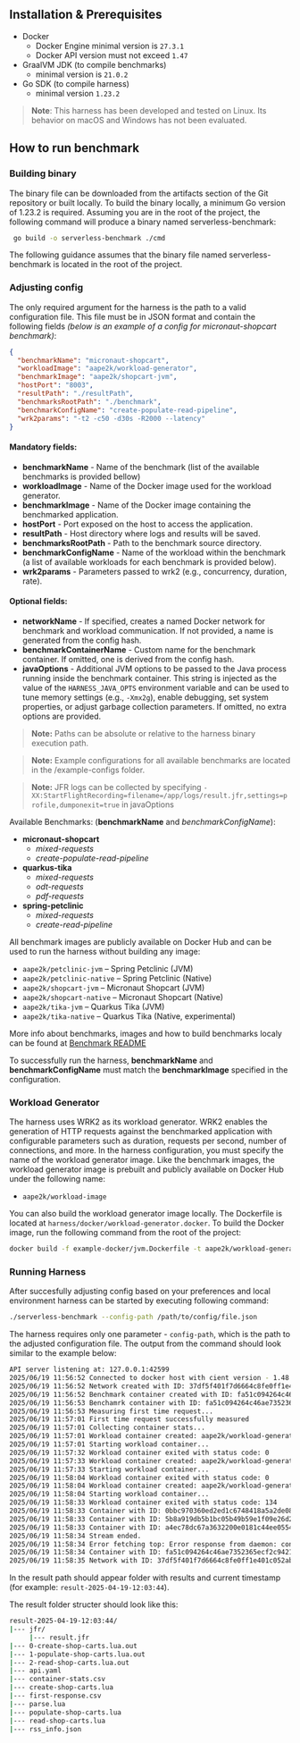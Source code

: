 ## Installation & Prerequisites
- Docker
  - Docker Engine minimal version is `27.3.1`
  - Docker API version must not exceed `1.47`
- GraalVM JDK (to compile benchmarks)
  -  minimal version is `21.0.2`
- Go SDK (to compile harness)
  - minimal version `1.23.2`

> **Note**: This harness has been developed and tested on Linux. Its behavior on macOS and Windows has not been evaluated.

## How to run benchmark

### Building binary

The binary file can be downloaded from the artifacts section of the Git repository or built locally. To build the binary locally, a minimum Go version of 1.23.2 is required. Assuming you are in the root of the project, the following command will produce a binary named serverless-benchmark:

```bash
 go build -o serverless-benchmark ./cmd
```

The following guidance assumes that the binary file named serverless-benchmark is located in the root of the project.

### Adjusting config

The only required argument for the harness is the path to a valid configuration file. This file must be in JSON format and contain the following fields *(below is an example of a config for micronaut-shopcart benchmark)*:

```json
{
  "benchmarkName": "micronaut-shopcart",
  "workloadImage": "aape2k/workload-generator",
  "benchmarkImage": "aape2k/shopcart-jvm",
  "hostPort": "8003",
  "resultPath": "./resultPath",
  "benchmarksRootPath": "./benchmark",
  "benchmarkConfigName": "create-populate-read-pipeline",
  "wrk2params": "-t2 -c50 -d30s -R2000 --latency"
}
```

#### Mandatory fields:

- **benchmarkName** - Name of the benchmark (list of the available benchmarks is provided bellow)
- **workloadImage** - Name of the Docker image used for the workload generator.
- **benchmarkImage** - Name of the Docker image containing the benchmarked application.
- **hostPort** - Port exposed on the host to access the application.
- **resultPath** - Host directory where logs and results will be saved.
- **benchmarksRootPath** - Path to the benchmark source directory.
- **benchmarkConfigName** - Name of the workload within the benchmark (a list of available workloads for each benchmark is provided below).
- **wrk2params** - Parameters passed to wrk2 (e.g., concurrency, duration, rate).

#### Optional fields:

- **networkName** - If specified, creates a named Docker network for benchmark and workload communication. If not provided, a name is generated from the config hash.
- **benchmarkContainerName** - Custom name for the benchmark container. If omitted, one is derived from the config hash.
- **javaOptions** - Additional JVM options to be passed to the Java process running inside the benchmark container. This string is injected as the value of the `HARNESS_JAVA_OPTS` environment variable and can be used to tune memory settings (e.g., `-Xmx2g`), enable debugging, set system properties, or adjust garbage collection parameters. If omitted, no extra options are provided.

> **Note:** Paths can be absolute or relative to the harness binary execution path.

> **Note:** Example configurations for all available benchmarks are located in the /example-configs folder.

> **Note:** JFR logs can be collected by specifying `-XX:StartFlightRecording=filename=/app/logs/result.jfr,settings=profile,dumponexit=true` in javaOptions

Available Benchmarks: (**benchmarkName** and *benchmarkConfigName*):
- **micronaut-shopcart**
  - *mixed-requests*
  - *create-populate-read-pipeline*
- **quarkus-tika**
  - *mixed-requests*
  - *odt-requests*
  - *pdf-requests*
- **spring-petclinic**
  - *mixed-requests*
  - *create-read-pipeline*

All benchmark images are publicly available on Docker Hub and can be used to run the harness without building any image:

- `aape2k/petclinic-jvm` – Spring Petclinic (JVM)
- `aape2k/petclinic-native` – Spring Petclinic (Native)
- `aape2k/shopcart-jvm` – Micronaut Shopcart (JVM)
- `aape2k/shopcart-native` – Micronaut Shopcart (Native)
- `aape2k/tika-jvm` – Quarkus Tika (JVM)
- `aape2k/tika-native` – Quarkus Tika (Native, experimental)

More info about benchmarks, images and how to build benchmarks localy can be found at [Benchmark README](../benchmark/README.md) 

To successfully run the harness, **benchmarkName** and **benchmarkConfigName** must match the **benchmarkImage** specified in the configuration.

### Workload Generator

The harness uses WRK2 as its workload generator. WRK2 enables the generation of HTTP requests against the benchmarked application with configurable parameters such as duration, requests per second, number of connections, and more. In the harness configuration, you must specify the name of the workload generator image. Like the benchmark images, the workload generator image is prebuilt and publicly available on Docker Hub under the following name:

- `aape2k/workload-image`

You can also build the workload generator image locally. The Dockerfile is located at `harness/docker/workload-generator.docker`. To build the Docker image, run the following command from the root of the project:

```bash
docker build -f example-docker/jvm.Dockerfile -t aape2k/workload-generator .
```

### Running Harness

After succesfully adjusting config based on your preferences and local environment harness can be
started by executing following command:

```bash
./serverless-benchmark --config-path /path/to/config/file.json
```

The harness requires only one parameter - `config-path`, which is the path to the adjusted configuration file. The output from the command should look similar to the example below:

```bash
API server listening at: 127.0.0.1:42599
2025/06/19 11:56:52 Connected to docker host with cient version - 1.48
2025/06/19 11:56:52 Network created with ID: 37df5f401f7d6664c8fe0ff1e401c052abf997411d7dbcacee8c58d3f9795d93
2025/06/19 11:56:52 Benchmark container created with ID: fa51c094264c46ae7352365ecf2c94217f11a8009f332052769b7d7ba3695f77
2025/06/19 11:56:53 Benchamrk container with ID: fa51c094264c46ae7352365ecf2c94217f11a8009f332052769b7d7ba3695f77 started successfully
2025/06/19 11:56:53 Measuring first time request...
2025/06/19 11:57:01 First time request successfully measured
2025/06/19 11:57:01 Collecting container stats...
2025/06/19 11:57:01 Workload container created: aape2k/workload-generator, ID: 0bbc970360ed2ed1c6748418a5a2de0840dbdb83fe06e06102a1df3c37ae087d
2025/06/19 11:57:01 Starting workload container...
2025/06/19 11:57:32 Workload container exited with status code: 0
2025/06/19 11:57:33 Workload container created: aape2k/workload-generator, ID: 5b8a919db5b1bc05b49b59e1f09e26d225b2acf4d695f97da262566c3a7af73b
2025/06/19 11:57:33 Starting workload container...
2025/06/19 11:58:04 Workload container exited with status code: 0
2025/06/19 11:58:04 Workload container created: aape2k/workload-generator, ID: a4ec78dc67a3632200e0181c44ee05548fa7c8668cead62f13067848dea67ed6
2025/06/19 11:58:04 Starting workload container...
2025/06/19 11:58:33 Workload container exited with status code: 134
2025/06/19 11:58:33 Container with ID: 0bbc970360ed2ed1c6748418a5a2de0840dbdb83fe06e06102a1df3c37ae087d removed successfully
2025/06/19 11:58:33 Container with ID: 5b8a919db5b1bc05b49b59e1f09e26d225b2acf4d695f97da262566c3a7af73b removed successfully
2025/06/19 11:58:33 Container with ID: a4ec78dc67a3632200e0181c44ee05548fa7c8668cead62f13067848dea67ed6 removed successfully
2025/06/19 11:58:34 Stream ended.
2025/06/19 11:58:34 Error fetching top: Error response from daemon: container fa51c094264c46ae7352365ecf2c94217f11a8009f332052769b7d7ba3695f77 is not running
2025/06/19 11:58:34 Container with ID: fa51c094264c46ae7352365ecf2c94217f11a8009f332052769b7d7ba3695f77 removed successfully
2025/06/19 11:58:35 Network with ID: 37df5f401f7d6664c8fe0ff1e401c052abf997411d7dbcacee8c58d3f9795d93 removed successfully
```

In the result path should appear folder with results and current timestamp (for example: `result-2025-04-19-12:03:44`). 

The result folder structer should look like this:

```bash
result-2025-04-19-12:03:44/
|--- jfr/
     |--- result.jfr
|--- 0-create-shop-carts.lua.out
|--- 1-populate-shop-carts.lua.out
|--- 2-read-shop-carts.lua.out
|--- api.yaml
|--- container-stats.csv
|--- create-shop-carts.lua
|--- first-response.csv
|--- parse.lua
|--- populate-shop-carts.lua
|--- read-shop-carts.lua
|--- rss_info.json
```